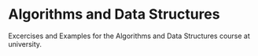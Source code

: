 # Algorithms and Data Structures

Excercises and Examples for the Algorithms and Data Structures course at university.